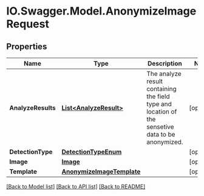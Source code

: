 # IO.Swagger.Model.AnonymizeImageRequest
## Properties

Name | Type | Description | Notes
------------ | ------------- | ------------- | -------------
**AnalyzeResults** | [**List&lt;AnalyzeResult&gt;**](AnalyzeResult.md) | The analyze result containing the field type and location of the sensetive data to be anonymized. | [optional] 
**DetectionType** | [**DetectionTypeEnum**](DetectionTypeEnum.md) |  | [optional] 
**Image** | [**Image**](Image.md) |  | [optional] 
**Template** | [**AnonymizeImageTemplate**](AnonymizeImageTemplate.md) |  | [optional] 

[[Back to Model list]](../README.md#documentation-for-models) [[Back to API list]](../README.md#documentation-for-api-endpoints) [[Back to README]](../README.md)

